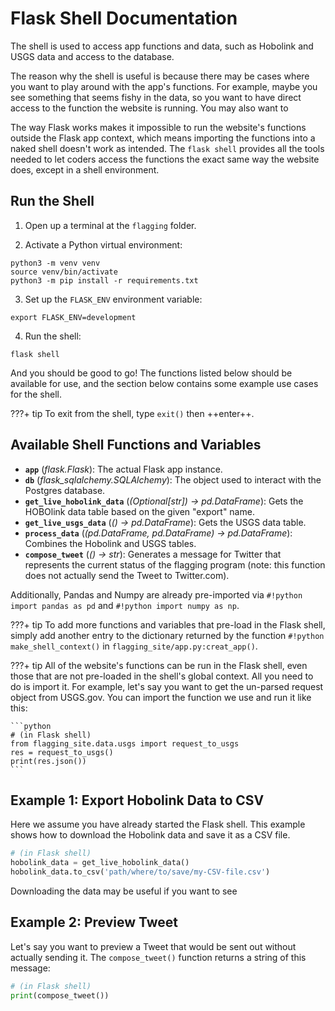 # Flask Shell Documentation

The shell is used to access app functions and data, such as Hobolink and USGS
data and access to the database.

The reason why the shell is useful is because there may be cases where you want to play around with the app's functions. For example, maybe you see something that seems fishy in the data, so you want to have direct access to the function the website is running. You may also want to 

The way Flask works makes it impossible to run the website's functions outside the Flask app context, which means importing the functions into a naked shell doesn't work as intended. The `flask shell` provides all the tools needed to let coders access the functions the exact same way the website does, except in a shell environment.

## Run the Shell

1. Open up a terminal at the `flagging` folder.

2. Activate a Python virtual environment:

```shell
python3 -m venv venv
source venv/bin/activate
python3 -m pip install -r requirements.txt
```

3. Set up the `FLASK_ENV` environment variable:

```shell
export FLASK_ENV=development
```

4. Run the shell:

```shell
flask shell
```

And you should be good to go! The functions listed below should be available for use, and the section below contains some example use cases for the shell.

???+ tip
    To exit from the shell, type `exit()` then ++enter++.

## Available Shell Functions and Variables

- **`app`** (*flask.Flask*):
  The actual Flask app instance.
- **`db`** (*flask_sqlalchemy.SQLAlchemy*):
  The object used to interact with the Postgres database.
- **`get_live_hobolink_data`** (*(Optional[str]) -> pd.DataFrame*):
  Gets the HOBOlink data table based on the given "export" name.
- **`get_live_usgs_data`** (*() -> pd.DataFrame*):
  Gets the USGS data table.
- **`process_data`** (*(pd.DataFrame, pd.DataFrame) -> pd.DataFrame*):
  Combines the Hobolink and USGS tables.
- **`compose_tweet`** (*() -> str*):
  Generates a message for Twitter that represents the current status of the flagging program (note: this function does not actually send the Tweet to Twitter.com). 

Additionally, Pandas and Numpy are already pre-imported via `#!python import pandas as pd` and `#!python import numpy as np`.

???+ tip
    To add more functions and variables that pre-load in the Flask shell, simply add another entry to the dictionary returned by the function `#!python make_shell_context()` in `flagging_site/app.py:creat_app()`.
    
???+ tip
    All of the website's functions can be run in the Flask shell, even those that are not pre-loaded in the shell's global context. All you need to do is import it. For example, let's say you want to get the un-parsed request object from USGS.gov. You can import the function we use and run it like this:
    
    ```python
    # (in Flask shell)
    from flagging_site.data.usgs import request_to_usgs
    res = request_to_usgs()
    print(res.json())
    ```

## Example 1: Export Hobolink Data to CSV

Here we assume you have already started the Flask shell.
This example shows how to download the Hobolink data and
save it as a CSV file.

```python
# (in Flask shell)
hobolink_data = get_live_hobolink_data()
hobolink_data.to_csv('path/where/to/save/my-CSV-file.csv')
```

Downloading the data may be useful if you want to see 

## Example 2: Preview Tweet

Let's say you want to preview a Tweet that would be sent out without actually sending it. The `compose_tweet()` function returns a string of this message:

```python
# (in Flask shell)
print(compose_tweet())
```
